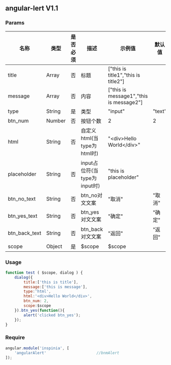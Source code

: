 ## angular-lert V1.1
### Params

名称 | 类型 | 是否必须 | 描述 | 示例值 | 默认值
--- |---|---|---|---|---
title   | Array | 否 | 标题 | ["this is title1","this is title2"]
message | Array | 否 | 内容 | ["this is message1","this is message2"]
type    | String | 是 | 类型 | "input" | "text"
btn_num | Number | 否 | 按钮个数 | 2 | 2
html    | String | 否 | 自定义html(当type为html时) | "\<div>Hello World\</div>"
placeholder | String | 否 | input占位符(当type为input时) | "this is placeholder"
btn_no_text | String | 否 | btn_no对文文案 | "取消" | "取消"
btn_yes_text | String | 否 | btn_yes对文文案 | "确定" | "确定"
btn_back_text | String | 否 | btn_back对文文案 | "返回" | "返回"
scope | Object | 是 | $scope | $scope

### Usage
```js
function test ( $scope, dialog ) {
    dialog({
    	title:['this is title'],
    	message:['this is message'],
    	type:'html',
    	html:'<div>Hello World</div>',
    	btn_num: 2,
    	scope:$scope
    }).btn_yes(function(){
    	alert('clicked btn_yes');
    });
}
```

### Require
```js
angular.module('inspinia', [
    'angularAlert'						//bnmAlert
]);
```
